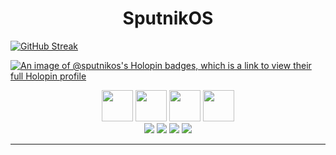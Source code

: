 
<h1 align='center'>SputnikOS</h1>

[![GitHub Streak](https://streak-stats.demolab.com/?user=sputnikOS&theme=prussian)](https://git.io/streak-stats)

[![An image of @sputnikos's Holopin badges, which is a link to view their full Holopin profile](https://holopin.me/sputnikos)](https://holopin.io/@sputnikos)
<p align='center'>

  <img style="height:50px;width:50px" src="https://user-images.githubusercontent.com/25181517/186884150-05e9ff6d-340e-4802-9533-2c3f02363ee3.png">
  <img style="height:50px;width:50px" src="https://user-images.githubusercontent.com/25181517/192109061-e138ca71-337c-4019-8d42-4792fdaa7128.png">
  <img style="height:50px;width:50px" src="https://user-images.githubusercontent.com/25181517/192108891-d86b6220-e232-423a-bf5f-90903e6887c3.png">
  <img style="height:50px;width:50px" src="https://user-images.githubusercontent.com/25181517/192107858-fe19f043-c502-4009-8c47-476fc89718ad.png">
  <br/>
  <img src="https://img.shields.io/badge/windows 10 Pro-%230078D6.svg?&style=for-the-badge&logo=windows&logoColor=white" />
  <img src="https://img.shields.io/badge/intel-core%20i7%209th Gen-%230071C5.svg?&style=for-the-badge&logo=intel&logoColor=white" />
  <img src="https://img.shields.io/badge/RAM-16GB-%230071C5.svg?&style=for-the-badge&logoColor=white" />
  <img src="https://img.shields.io/badge/nvidia-gtx%201650-%2376B900.svg?&style=for-the-badge&logo=nvidia&logoColor=white" />
  <hr>
  <br>

</p>


